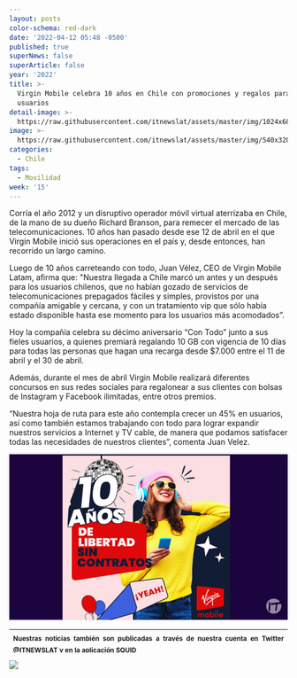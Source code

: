 ```yaml
---
layout: posts
color-schema: red-dark
date: '2022-04-12 05:48 -0500'
published: true
superNews: false
superArticle: false
year: '2022'
title: >-
  Virgin Mobile celebra 10 años en Chile con promociones y regalos para sus
  usuarios
detail-image: >-
  https://raw.githubusercontent.com/itnewslat/assets/master/img/1024x680/virgin-g.jpg
image: >-
  https://raw.githubusercontent.com/itnewslat/assets/master/img/540x320/virgin-p.jpg
categories:
  - Chile
tags:
  - Movilidad
week: '15'
---
```

Corría el año 2012 y un disruptivo ​​operador móvil virtual aterrizaba en Chile, de la mano de su dueño Richard Branson, para remecer el mercado de las telecomunicaciones. 10 años han pasado desde ese 12 de abril en el que Virgin Mobile inició sus operaciones en el país y, desde entonces, han recorrido un largo camino.

 
Luego de 10 años carreteando con todo, Juan Vélez, CEO de Virgin Mobile Latam, afirma que: "Nuestra llegada a Chile marcó un antes y un después para los usuarios chilenos, que no habían gozado de servicios de telecomunicaciones prepagados fáciles y simples, provistos por una compañía amigable y cercana, y con un tratamiento vip que sólo había estado disponible hasta ese momento para los usuarios más acomodados”.

 
Hoy la compañía celebra su décimo aniversario “Con Todo” junto a sus fieles usuarios, a quienes premiará regalando 10 GB con vigencia de 10 días para todas las personas que hagan una recarga desde $7.000 entre el 11 de abril y el 30 de abril. 

 
Además, durante el mes de abril Virgin Mobile realizará diferentes concursos en sus redes sociales para regalonear a sus clientes con bolsas de Instagram y Facebook ilimitadas, entre otros premios.

 
“Nuestra hoja de ruta para este año contempla crecer un 45% en usuarios, así como también estamos trabajando con todo para lograr expandir nuestros servicios a Internet y TV cable, de manera que podamos satisfacer todas las necesidades de nuestros clientes”, comenta Juan Velez.

![](https://raw.githubusercontent.com/itnewslat/assets/master/img/540x320/virgin-p.jpg)

<table style="height: 42px;" width="569">
<tbody>
<tr>
<td style="text-align: justify;"><sub><strong>Nuestras noticias también son publicadas a través de nuestra cuenta en Twitter <a href="https://twitter.com/itnewslat?lang=es">@ITNEWSLAT</a> y en la aplicación <a href="https://squidapp.co/en/">SQUID</a></strong></sub></td>
</tr>
</tbody>
</table>

<img src="https://tracker.metricool.com/c3po.jpg?hash=56f88a41e39ab42c063cc51676587a04"/>